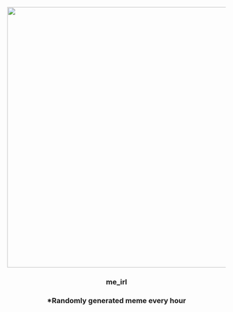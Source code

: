 <p align="center">
        <img src="https://i.redd.it/v8gd5hy0dml91.gif" width="600" height="600">
        </p>
        <h3 align="center">me_irl</h3>
        <h3 align="center">*Randomly generated meme every hour</h3>
    